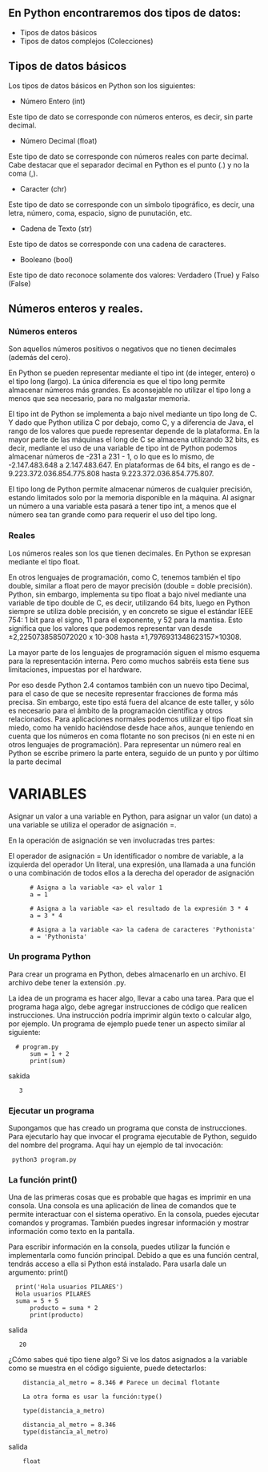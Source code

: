 ## En Python encontraremos dos tipos de datos:

* Tipos de datos básicos
* Tipos de datos complejos (Colecciones) 

## Tipos de datos básicos
Los tipos de datos básicos en Python son los siguientes:

* Número Entero (int)

Este tipo de dato se corresponde con números enteros, es decir, sin parte decimal.

* Número Decimal (float)

Este tipo de dato se corresponde con números reales con parte decimal. Cabe destacar que el separador decimal en Python es el punto (.) y no la coma (,).

* Caracter (chr)

Este tipo de dato se corresponde con un símbolo tipográfico, es decir, una letra, número, coma, espacio, signo de punutación, etc.

* Cadena de Texto (str)

Este tipo de datos se corresponde con una cadena de caracteres.

* Booleano (bool)

Este tipo de dato reconoce solamente dos valores: Verdadero (True) y Falso (False)

## Números enteros y reales.
### Números enteros
Son aquellos números positivos o negativos que no tienen decimales (además del cero).

En Python se pueden representar mediante el tipo int (de integer, entero) o el tipo long (largo). La única diferencia es que el tipo long permite almacenar números más grandes. Es aconsejable no utilizar el tipo long a menos que sea necesario, para no malgastar memoria.

El tipo int de Python se implementa a bajo nivel mediante un tipo long de C. Y dado que Python utiliza C por debajo, como C, y a diferencia de Java, el rango de los valores que puede representar depende de la plataforma. En la mayor parte de las máquinas el long de C se almacena utilizando 32 bits, es decir, mediante el uso de una variable de tipo int de Python podemos almacenar números de -231 a 231 - 1, o lo que es lo mismo, de -2.147.483.648 a 2.147.483.647. En plataformas de 64 bits, el rango es de - 9.223.372.036.854.775.808 hasta 9.223.372.036.854.775.807.

El tipo long de Python permite almacenar números de cualquier precisión, estando limitados solo por la memoria disponible en la máquina. Al asignar un número a una variable esta pasará a tener tipo int, a menos que el número sea tan grande como para requerir el uso del tipo long.

### Reales
Los números reales son los que tienen decimales. En Python se expresan mediante el tipo float.

En otros lenguajes de programación, como C, tenemos también el tipo double, similar a float pero de mayor precisión (double = doble precisión). Python, sin embargo, implementa su tipo float a bajo nivel mediante una variable de tipo double de C, es decir, utilizando 64 bits, luego en Python siempre se utiliza doble precisión, y en concreto se sigue el estándar IEEE 754: 1 bit para el signo, 11 para el exponente, y 52 para la mantisa. Esto significa que los valores que podemos representar van desde ±2,2250738585072020 x 10-308 hasta ±1,7976931348623157×10308.

La mayor parte de los lenguajes de programación siguen el mismo esquema para la representación interna. Pero como muchos sabréis esta tiene sus limitaciones, impuestas por el hardware.

Por eso desde Python 2.4 contamos también con un nuevo tipo Decimal, para el caso de que se necesite representar fracciones de forma más precisa. Sin embargo, este tipo está fuera del alcance de este taller, y sólo es necesario para el ámbito de la programación científica y otros relacionados. Para aplicaciones normales podemos utilizar el tipo float sin miedo, como ha venido haciéndose desde hace años, aunque teniendo en cuenta que los números en coma flotante no son precisos (ni en este ni en otros lenguajes de programación). Para representar un número real en Python se escribe primero la parte entera, seguido de un punto y por último la parte decimal

# VARIABLES
Asignar un valor a una variable en Python, para asignar un valor (un dato) a una variable se utiliza el operador de asignación =.

En la operación de asignación se ven involucradas tres partes:

El operador de asignación = Un identificador o nombre de variable, a la izquierda del operador Un literal, una expresión, una llamada a una función o una combinación de todos ellos a la derecha del operador de asignación

          # Asigna a la variable <a> el valor 1
          a = 1

          # Asigna a la variable <a> el resultado de la expresión 3 * 4
          a = 3 * 4

          # Asigna a la variable <a> la cadena de caracteres 'Pythonista'
          a = 'Pythonista'
        
### Un programa Python
Para crear un programa en Python, debes almacenarlo en un archivo. El archivo debe tener la extensión .py.

La idea de un programa es hacer algo, llevar a cabo una tarea. Para que el programa haga algo, debe agregar instrucciones de código que realicen instrucciones. Una instrucción podría imprimir algún texto o calcular algo, por ejemplo. Un programa de ejemplo puede tener un aspecto similar al siguiente:

      # program.py
          sum = 1 + 2
          print(sum)
     
sakida
         
       3

### Ejecutar un programa

Supongamos que has creado un programa que consta de instrucciones. Para ejecutarlo hay que invocar el programa ejecutable de Python, seguido del nombre del programa. Aquí hay un ejemplo de tal invocación:

     python3 program.py

### La función print()
Una de las primeras cosas que es probable que hagas es imprimir en una consola. Una consola es una aplicación de línea de comandos que te permite interactuar con el sistema operativo. En la consola, puedes ejecutar comandos y programas. También puedes ingresar información y mostrar información como texto en la pantalla.

Para escribir información en la consola, puedes utilizar la función e implementarla como función principal. Debido a que es una función central, tendrás acceso a ella si Python está instalado. Para usarla dale un argumento: print()

      print('Hola usuarios PILARES')
      Hola usuarios PILARES
      suma = 5 + 5 
          producto = suma * 2
          print(producto)
          
salida

       20
       
¿Cómo sabes qué tipo tiene algo? Si ve los datos asignados a la variable como se muestra en el código siguiente, puede detectarlos:

        distancia_al_metro = 8.346 # Parece un decimal flotante

        La otra forma es usar la función:type()

        type(distancia_a_metro)

        distancia_al_metro = 8.346
        type(distancia_al_metro)
        
salida

        float
